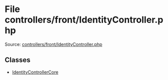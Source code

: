 File controllers/front/IdentityController.php
=========

Source: [controllers/front/IdentityController.php](https://github.com/PrestaShop/PrestaShop/blob/1.6.1.2/controllers/front/IdentityController.php)


Classes
-------

* [IdentityControllerCore](class.IdentityControllerCore.md)

